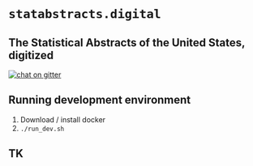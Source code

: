 # `statabstracts.digital`
## The Statistical Abstracts of the United States, digitized

[![chat on gitter](https://img.shields.io/gitter/room/cmoscardi/statabstracts.digital)](https://app.gitter.im/#/room/#statabstracts-digital:gitter.im)

## Running development environment
1. Download / install docker
2. `./run_dev.sh`


## TK
